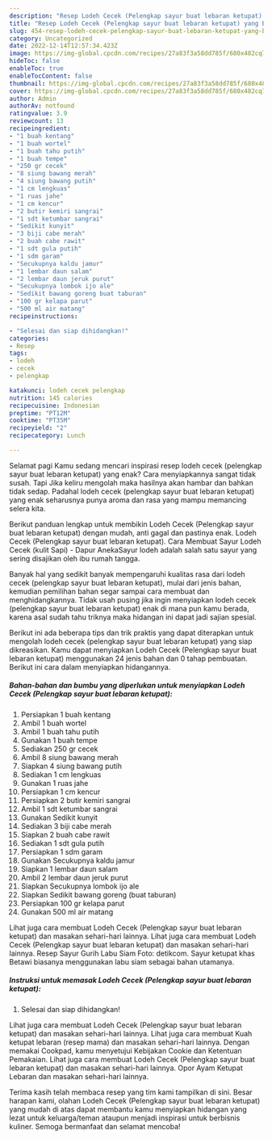 ```yaml
---
description: "Resep Lodeh Cecek (Pelengkap sayur buat lebaran ketupat) yang Bisa Manjain Lidah, Buat Buka Puasa}"
title: "Resep Lodeh Cecek (Pelengkap sayur buat lebaran ketupat) yang Bisa Manjain Lidah, Buat Buka Puasa}"
slug: 454-resep-lodeh-cecek-pelengkap-sayur-buat-lebaran-ketupat-yang-bisa-manjain-lidah-buat-buka-puasa
category: Uncategorized
date: 2022-12-14T12:57:34.423Z
image: https://img-global.cpcdn.com/recipes/27a83f3a58dd785f/680x482cq70/lodeh-cecek-pelengkap-sayur-buat-lebaran-ketupat-foto-resep-utama.jpg
hideToc: false
enableToc: true
enableTocContent: false
thumbnail: https://img-global.cpcdn.com/recipes/27a83f3a58dd785f/680x482cq70/lodeh-cecek-pelengkap-sayur-buat-lebaran-ketupat-foto-resep-utama.jpg
cover: https://img-global.cpcdn.com/recipes/27a83f3a58dd785f/680x482cq70/lodeh-cecek-pelengkap-sayur-buat-lebaran-ketupat-foto-resep-utama.jpg
author: Admin
authorAv: notfound
ratingvalue: 3.9
reviewcount: 13
recipeingredient:
- "1 buah kentang"
- "1 buah wortel"
- "1 buah tahu putih"
- "1 buah tempe"
- "250 gr cecek"
- "8 siung bawang merah"
- "4 siung bawang putih"
- "1 cm lengkuas"
- "1 ruas jahe"
- "1 cm kencur"
- "2 butir kemiri sangrai"
- "1 sdt ketumbar sangrai"
- "Sedikit kunyit"
- "3 biji cabe merah"
- "2 buah cabe rawit"
- "1 sdt gula putih"
- "1 sdm garam"
- "Secukupnya kaldu jamur"
- "1 lembar daun salam"
- "2 lembar daun jeruk purut"
- "Secukupnya lombok ijo ale"
- "Sedikit bawang goreng buat taburan"
- "100 gr kelapa parut"
- "500 ml air matang"
recipeinstructions:

- "Selesai dan siap dihidangkan!"
categories:
- Resep
tags:
- lodeh
- cecek
- pelengkap

katakunci: lodeh cecek pelengkap 
nutrition: 145 calories
recipecuisine: Indonesian
preptime: "PT12M"
cooktime: "PT35M"
recipeyield: "2"
recipecategory: Lunch

---
```



Selamat pagi Kamu sedang mencari inspirasi resep lodeh cecek (pelengkap sayur buat lebaran ketupat) yang enak? Cara menyiapkannya sangat tidak susah. Tapi Jika keliru mengolah maka hasilnya akan hambar dan bahkan tidak sedap. Padahal lodeh cecek (pelengkap sayur buat lebaran ketupat) yang enak seharusnya punya aroma dan rasa yang mampu memancing selera kita.


Berikut panduan lengkap untuk membikin Lodeh Cecek (Pelengkap sayur buat lebaran ketupat) dengan mudah, anti gagal dan pastinya enak. Lodeh Cecek (Pelengkap sayur buat lebaran ketupat). Cara Membuat Sayur Lodeh Cecek (kulit Sapi) - Dapur AnekaSayur lodeh adalah salah satu sayur yang sering disajikan oleh ibu rumah tangga.

Banyak hal yang sedikit banyak mempengaruhi kualitas rasa dari lodeh cecek (pelengkap sayur buat lebaran ketupat), mulai dari jenis bahan, kemudian pemilihan bahan segar sampai cara membuat dan menghidangkannya. Tidak usah pusing jika ingin menyiapkan lodeh cecek (pelengkap sayur buat lebaran ketupat) enak di mana pun kamu berada, karena asal sudah tahu triknya maka hidangan ini dapat jadi sajian spesial.


Berikut ini ada beberapa tips dan trik praktis yang dapat diterapkan untuk mengolah lodeh cecek (pelengkap sayur buat lebaran ketupat) yang siap dikreasikan. Kamu dapat menyiapkan Lodeh Cecek (Pelengkap sayur buat lebaran ketupat) menggunakan 24 jenis bahan dan 0 tahap pembuatan. Berikut ini cara dalam menyiapkan hidangannya.

<!--inarticleads1-->

##### Bahan-bahan dan bumbu yang diperlukan untuk menyiapkan Lodeh Cecek (Pelengkap sayur buat lebaran ketupat):

1. Persiapkan 1 buah kentang
1. Ambil 1 buah wortel
1. Ambil 1 buah tahu putih
1. Gunakan 1 buah tempe
1. Sediakan 250 gr cecek
1. Ambil 8 siung bawang merah
1. Siapkan 4 siung bawang putih
1. Sediakan 1 cm lengkuas
1. Gunakan 1 ruas jahe
1. Persiapkan 1 cm kencur
1. Persiapkan 2 butir kemiri sangrai
1. Ambil 1 sdt ketumbar sangrai
1. Gunakan Sedikit kunyit
1. Sediakan 3 biji cabe merah
1. Siapkan 2 buah cabe rawit
1. Sediakan 1 sdt gula putih
1. Persiapkan 1 sdm garam
1. Gunakan Secukupnya kaldu jamur
1. Siapkan 1 lembar daun salam
1. Ambil 2 lembar daun jeruk purut
1. Siapkan Secukupnya lombok ijo ale
1. Siapkan Sedikit bawang goreng (buat taburan)
1. Persiapkan 100 gr kelapa parut
1. Gunakan 500 ml air matang


Lihat juga cara membuat Lodeh Cecek (Pelengkap sayur buat lebaran ketupat) dan masakan sehari-hari lainnya. Lihat juga cara membuat Lodeh Cecek (Pelengkap sayur buat lebaran ketupat) dan masakan sehari-hari lainnya. Resep Sayur Gurih Labu Siam Foto: detikcom. Sayur ketupat khas Betawi biasanya menggunakan labu siam sebagai bahan utamanya. 

<!--inarticleads2-->

##### Instruksi untuk memasak Lodeh Cecek (Pelengkap sayur buat lebaran ketupat):


1. Selesai dan siap dihidangkan!

Lihat juga cara membuat Lodeh Cecek (Pelengkap sayur buat lebaran ketupat) dan masakan sehari-hari lainnya. Lihat juga cara membuat Kuah ketupat lebaran (resep mama) dan masakan sehari-hari lainnya. Dengan memakai Cookpad, kamu menyetujui Kebijakan Cookie dan Ketentuan Pemakaian. Lihat juga cara membuat Lodeh Cecek (Pelengkap sayur buat lebaran ketupat) dan masakan sehari-hari lainnya. Opor Ayam Ketupat Lebaran dan masakan sehari-hari lainnya. 

Terima kasih telah membaca resep yang tim kami tampilkan di sini. Besar harapan kami, olahan Lodeh Cecek (Pelengkap sayur buat lebaran ketupat) yang mudah di atas dapat membantu kamu menyiapkan hidangan yang lezat untuk keluarga/teman ataupun menjadi inspirasi untuk berbisnis kuliner. Semoga bermanfaat dan selamat mencoba!
